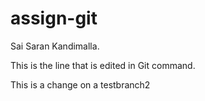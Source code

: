 # assign-git
Sai Saran Kandimalla.

This is the line that is edited in Git command.

This is a change on a testbranch2
